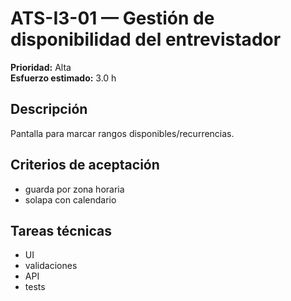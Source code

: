 # ATS-I3-01 — Gestión de disponibilidad del entrevistador

**Prioridad:** Alta  
**Esfuerzo estimado:** 3.0 h

## Descripción
Pantalla para marcar rangos disponibles/recurrencias.

## Criterios de aceptación
- guarda por zona horaria
- solapa con calendario

## Tareas técnicas
- UI
- validaciones
- API
- tests

